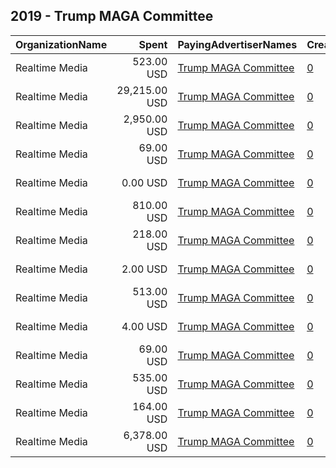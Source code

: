 ## 2019 - Trump MAGA Committee 
|OrganizationName|Spent|PayingAdvertiserNames|CreativeUrls|Impressions|Genders|AgeBrackets|CountryCodes|BillingAddresses|CandidateBallotInformation|
|:---|---:|:---|:---|---:|:---|:---|:---|:---|:---|
|Realtime Media|523.00 USD|[Trump MAGA Committee](2019/Trump_MAGA_Committee.md)|[0](https://www.snap.com/political-ads/asset/05823b24874548aceb42e183db54a64c5c75b69d2d395bf82e232cd3b303423c?mediaType=mp4)|138,667||35++|united states|"P.O. Box 13410,Arlington,22219,US"||
|Realtime Media|29,215.00 USD|[Trump MAGA Committee](2019/Trump_MAGA_Committee.md)|[0](https://www.snap.com/political-ads/asset/23de395ec9527d94ad0065db38aabc295326dff9f018602b0224c1ebeaa1b82c?mediaType=mp4)|21,883,130||18+|united states|"P.O. Box 13410,Arlington,22219,US"||
|Realtime Media|2,950.00 USD|[Trump MAGA Committee](2019/Trump_MAGA_Committee.md)|[0](https://www.snap.com/political-ads/asset/be57e32db6c9b75758fdf5dd353caf9cbb9006e44a36ee2ee93b3ac7ed12d2b8?mediaType=png)|934,776||18+|united states|"P.O. Box 13410,Arlington,22219,US"|Donald J Trump Merchandise|
|Realtime Media|69.00 USD|[Trump MAGA Committee](2019/Trump_MAGA_Committee.md)|[0](https://www.snap.com/political-ads/asset/75c5b22717353d72a46015ac8ce896af36a060b90c8cd40fa4d3785377f3e141?mediaType=mp4)|35,935||18+|united states|"P.O. Box 13410,Arlington,22219,US"||
|Realtime Media|0.00 USD|[Trump MAGA Committee](2019/Trump_MAGA_Committee.md)|[0](https://www.snap.com/political-ads/asset/3be9d5dc917b5dc118092d46ecfa6f6e0840bfea1e15b67bd6cf6cdad57caaad?mediaType=png)|2||18+|united states|"P.O. Box 13410,Arlington,22219,US"|Donald J Trump Merchandise|
|Realtime Media|810.00 USD|[Trump MAGA Committee](2019/Trump_MAGA_Committee.md)|[0](https://www.snap.com/political-ads/asset/a93a21f801d773778540342e45c7ee464a21bc852ab21e75ece1bc62ca46a7ae?mediaType=mp4)|266,906||18+|united states|"P.O. Box 13410,Arlington,22219,US"||
|Realtime Media|218.00 USD|[Trump MAGA Committee](2019/Trump_MAGA_Committee.md)|[0](https://www.snap.com/political-ads/asset/d2edddb33cfc214921c87d6ee1e7a05544c855d63477f593f8d989a255b60a29?mediaType=mp4)|77,820||18+|united states|"P.O. Box 13410,Arlington,22219,US"||
|Realtime Media|2.00 USD|[Trump MAGA Committee](2019/Trump_MAGA_Committee.md)|[0](https://www.snap.com/political-ads/asset/85e725e2c70190d2be11fc372d2b97ea1887e86c7dbff56c0fe7ebc0e3f634df?mediaType=mp4)|563||18+|united states|"P.O. Box 13410,Arlington,22219,US"||
|Realtime Media|513.00 USD|[Trump MAGA Committee](2019/Trump_MAGA_Committee.md)|[0](https://www.snap.com/political-ads/asset/05823b24874548aceb42e183db54a64c5c75b69d2d395bf82e232cd3b303423c?mediaType=mp4)|144,136||30+|united states|"P.O. Box 13410,Arlington,22219,US"||
|Realtime Media|4.00 USD|[Trump MAGA Committee](2019/Trump_MAGA_Committee.md)|[0](https://www.snap.com/political-ads/asset/a08209c3a29f0ce3e0d6201a6e39a2a9b4313d368820cb0989819b7ae29ff2e5?mediaType=mp4)|1,163||18+|united states|"P.O. Box 13410,Arlington,22219,US"||
|Realtime Media|69.00 USD|[Trump MAGA Committee](2019/Trump_MAGA_Committee.md)|[0](https://www.snap.com/political-ads/asset/6df5e432b71f7da216158ba8a5e0c259d682f12b8718cf67123790a0fe30356a?mediaType=mp4)|32,399||18+|united states|"P.O. Box 13410,Arlington,22219,US"||
|Realtime Media|535.00 USD|[Trump MAGA Committee](2019/Trump_MAGA_Committee.md)|[0](https://www.snap.com/political-ads/asset/05823b24874548aceb42e183db54a64c5c75b69d2d395bf82e232cd3b303423c?mediaType=mp4)|155,832||24+|united states|"P.O. Box 13410,Arlington,22219,US"||
|Realtime Media|164.00 USD|[Trump MAGA Committee](2019/Trump_MAGA_Committee.md)|[0](https://www.snap.com/political-ads/asset/d057e6b0c67fee5bbd67fa78effb646c4f814c922ef0ab07f0cb3c6e5f332e2a?mediaType=mp4)|71,640||18+|united states|"P.O. Box 13410,Arlington,22219,US"||
|Realtime Media|6,378.00 USD|[Trump MAGA Committee](2019/Trump_MAGA_Committee.md)|[0](https://www.snap.com/political-ads/asset/05823b24874548aceb42e183db54a64c5c75b69d2d395bf82e232cd3b303423c?mediaType=mp4)|2,158,799||18+|united states|"P.O. Box 13410,Arlington,22219,US"||

